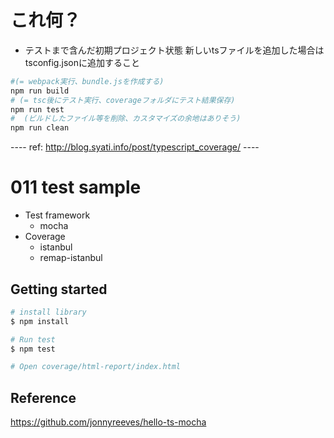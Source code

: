 # これ何？

- テストまで含んだ初期プロジェクト状態
新しいtsファイルを追加した場合はtsconfig.jsonに追加すること

```bash
#(= webpack実行、bundle.jsを作成する)
npm run build
# (= tsc後にテスト実行、coverageフォルダにテスト結果保存)
npm run test
#  (ビルドしたファイル等を削除、カスタマイズの余地はありそう)
npm run clean
```

---- ref: http://blog.syati.info/post/typescript_coverage/ ----

# 011 test sample

- Test framework
  - mocha
- Coverage
  - istanbul
  - remap-istanbul

## Getting started

```sh
# install library
$ npm install

# Run test
$ npm test

# Open coverage/html-report/index.html
```


##  Reference

https://github.com/jonnyreeves/hello-ts-mocha
